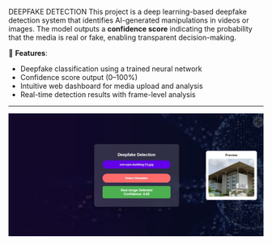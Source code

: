 DEEPFAKE DETECTION
This project is a deep learning-based deepfake detection system that identifies AI-generated manipulations in videos or images. The model outputs a **confidence score** indicating the probability that the media is real or fake, enabling transparent decision-making.

🧠 **Features**:
- Deepfake classification using a trained neural network
- Confidence score output (0–100%)
- Intuitive web dashboard for media upload and analysis
- Real-time detection results with frame-level analysis
---
 ![image alt](https://github.com/jahnavi200431/Deepfake/blob/75e06dc0dda383c004abe986aa27f88b46da5dcd/img.jpg)
 
